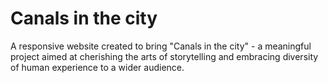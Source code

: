 # Canals in the city
A responsive website created to bring "Canals in the city" - a meaningful project aimed at cherishing the arts of storytelling and embracing diversity of human experience to a wider audience. 
